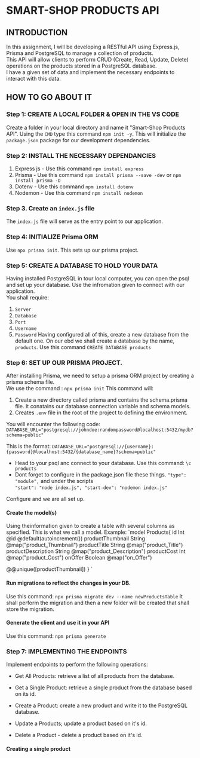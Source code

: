 # SMART-SHOP PRODUCTS API  
## INTRODUCTION  
In this assignment, I will be developing a RESTful API using Express.js, Prisma and PostgreSQL to manage a collection of products.   
This API will allow clients to perform CRUD (Create, Read, Update, Delete) operations on the products stored in a PostgreSQL database.  
I have a given set of data and implement the necessary endpoints to interact with this data.

## HOW TO GO ABOUT IT
### Step 1: CREATE A LOCAL FOLDER & OPEN IN THE VS CODE
Create a folder in your local directory and name it "Smart-Shop Products API". Using the ```CMD``` type this command ``npm init -y``. This will initialize the `package.json` package for our development dependencies.
### Step 2: INSTALL THE NECESSARY DEPENDANCIES
1. Express js - Use this command `npm install express`
2. Prisma - Use this command `npm install prisma --save -dev` or `npm install prisma -D`
3. Dotenv - Use this command `npm install dotenv`
4. Nodemon - Use this command `npm install nodemon`

### Step 3. Create an ```index.js``` file
The `index.js` file will serve as the entry point to our application.

### Step 4: INITIALIZE Prisma ORM
Use `npx prisma init`. This sets up our prisma project.

### Step 5: CREATE A DATABASE TO HOLD YOUR DATA
Having installed PostgreSQL in tour local computer, you can open the psql and set up your database. Use the infromation given to connect with our application.  
You shall require: 
1. `Server`
2. `Database`
3. `Port`
4. `Username`
5. `Password`
Having configured all of this, create a new database from the default one. On our ebd we shall create a database by the name, `products`. Use this command `CREATE DATABASE products`

### Step 6: SET UP OUR PRISMA PROJECT.
After installing Prisma, we need to setup a prisma ORM project by creating a prisma schema file.  
We use the command : `npx prisma init`
This command will:
1. Create a new directory called prisma and contains the schema.prisma file. It conatains our database connection variable and schema models.
2. Creates `.env` file in the root of the project to defining the environment.

You will encounter the following code:
`DATABASE_URL="postgresql://johndoe:randompassword@localhost:5432/mydb?schema=public"`

This is the format:
`DATABASE_URL="postgresql://{username}:{password}@localhost:5432/{database_name}?schema=public"`

- Head to your psql anc connect to your database. Use this command: `\c products`
- Dont forget to configure in the package.json file these things.
`"type": "module",` and under the scripts   
`"start": "node index.js",
 "start-dev": "nodemon index.js"
 `

Configure and we are all set up.


#### Create the model(s)
Using theinformation given to create a table with several columns as specified. This is what we call a model.
Example: 
`model Products{
  id Int @id @default(autoincrement())
  productThumbnail String @map("product_Thumbnail")
  productTitle String @map("product_Title")
  productDescription String @map("product_Description")
  productCost Int @map("product_Cost")
  onOffer Boolean @map("on_Offer")

  @@unique([productThumbnail])
}
`
#### Run migrations to reflect the changes in your DB.
Use this command:
`npx prisma migrate dev --name newProductsTable`
It shall perform the migration and then a new folder will be created that shall store the migration.

#### Generate the client and use it in your API
Use this command:
`npm prisma generate`

### Step 7: IMPLEMENTING THE ENDPOINTS
Implement endpoints to perform the following operations:
- Get All Products: retrieve a list of all products from the database.

- Get a Single Product: retrieve a single product from the database based on its id.

- Create a Product: create a new product and write it to the PostgreSQL database.

- Update a Products; update a product based on it's id.

- Delete a Product - delete a product based on it's id.

#### Creating a single product
